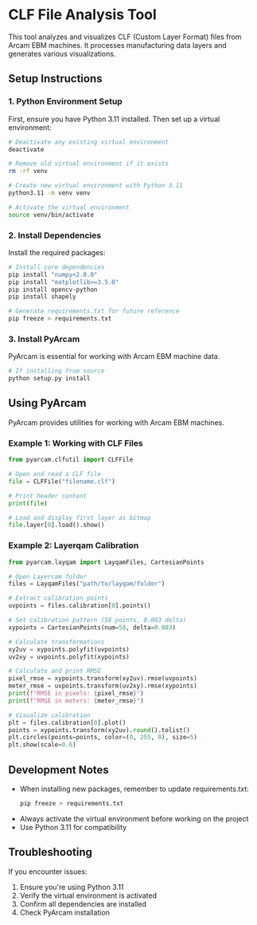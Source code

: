 # CLF File Analysis Tool

This tool analyzes and visualizes CLF (Custom Layer Format) files from Arcam EBM machines. It processes manufacturing data layers and generates various visualizations.

## Setup Instructions

### 1. Python Environment Setup

First, ensure you have Python 3.11 installed. Then set up a virtual environment:

```bash
# Deactivate any existing virtual environment
deactivate

# Remove old virtual environment if it exists
rm -rf venv

# Create new virtual environment with Python 3.11
python3.11 -m venv venv

# Activate the virtual environment
source venv/bin/activate
```

### 2. Install Dependencies

Install the required packages:

```bash
# Install core dependencies
pip install "numpy<2.0.0"
pip install "matplotlib>=3.5.0"
pip install opencv-python
pip install shapely

# Generate requirements.txt for future reference
pip freeze > requirements.txt
```

### 3. Install PyArcam

PyArcam is essential for working with Arcam EBM machine data.

```bash
# If installing from source
python setup.py install
```

## Using PyArcam

PyArcam provides utilities for working with Arcam EBM machines.

### Example 1: Working with CLF Files

```python
from pyarcam.clfutil import CLFFile

# Open and read a CLF file
file = CLFFile("filename.clf")

# Print header content
print(file)

# Load and display first layer as bitmap
file.layer[0].load().show()
```

### Example 2: Layerqam Calibration

```python
from pyarcam.layqam import LayqamFiles, CartesianPoints

# Open Layercam folder
files = LayqamFiles("path/to/layqam/folder")

# Extract calibration points
uvpoints = files.calibration[0].points()

# Set calibration pattern (58 points, 0.003 delta)
xypoints = CartesianPoints(num=58, delta=0.003)

# Calculate transformations
xy2uv = xypoints.polyfit(uvpoints)
uv2xy = uvpoints.polyfit(xypoints)

# Calculate and print RMSE
pixel_rmse = xypoints.transform(xy2uv).rmse(uvpoints)
meter_rmse = uvpoints.transform(uv2xy).rmse(xypoints)
print(f"RMSE in pixels: {pixel_rmse}")
print(f"RMSE in meters: {meter_rmse}")

# Visualize calibration
plt = files.calibration[0].plot()
points = xypoints.transform(xy2uv).round().tolist()
plt.circles(points=points, color=(0, 255, 0), size=5)
plt.show(scale=0.6)
```

## Development Notes

- When installing new packages, remember to update requirements.txt:
  ```bash
  pip freeze > requirements.txt
  ```
- Always activate the virtual environment before working on the project
- Use Python 3.11 for compatibility

## Troubleshooting

If you encounter issues:

1. Ensure you're using Python 3.11
2. Verify the virtual environment is activated
3. Confirm all dependencies are installed
4. Check PyArcam installation
